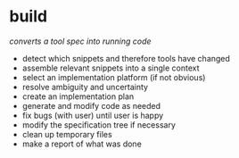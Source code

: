 # build
*converts a tool spec into running code*

- detect which snippets and therefore tools have changed
- assemble relevant snippets into a single context
- select an implementation platform (if not obvious)
- resolve ambiguity and uncertainty
- create an implementation plan
- generate and modify code as needed
- fix bugs (with user) until user is happy
- modify the specification tree if necessary
- clean up temporary files
- make a report of what was done